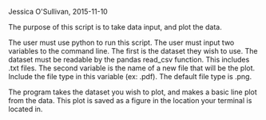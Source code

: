 Jessica O'Sullivan, 2015-11-10

The purpose of this script is to take data input, and plot the data. 

The user must use python to run this script. The user must input two variables to the 
command line. The first is the dataset they wish to use. The dataset must be readable 
by the pandas read_csv function. This includes .txt files. The second variable is the name 
of a new file that will be the plot. Include the file type in this variable (ex: .pdf). 
The default file type is .png. 

The program takes the dataset you wish to plot, and makes a basic line plot from the data.
This plot is saved as a figure in the location your terminal is located in.

